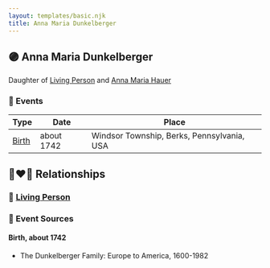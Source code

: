```yaml
---
layout: templates/basic.njk
title: Anna Maria Dunkelberger
---
```

## 🟣 Anna Maria Dunkelberger

Daughter of [Living Person](/people/1/13545057) and [Anna Maria Hauer](/people/2/22963774)

### 📆 Events

Type | Date | Place
------ | ------ | ------
[Birth](#event-c0acfad8-731d-481b-ab90-4393b21fcb51) | about 1742 | Windsor Township, Berks, Pennsylvania, USA

## 👩‍❤️‍👨 Relationships

### 🔵 [Living Person](/people/5/51985736)

### 📰 Event Sources

#### <a id="event-c0acfad8-731d-481b-ab90-4393b21fcb51"></a> Birth, about 1742
* The Dunkelberger Family: Europe to America, 1600-1982
